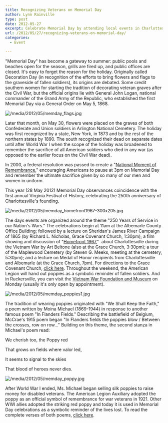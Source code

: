 ```yaml
---
title: Recognizing Veterans on Memorial Day
author: Lynn Rainville
type: post
date: 2012-05-27
excerpt: Celebrate Memorial Day by attending local events in Charlottesville on May 28, 2012....
url: /2012/05/27/recognizing-veterans-on-memorial-day/
categories:
  - Event

---
```

"Memorial Day" has become a gateway to summer: public pools and beaches open for the season, grills are fired up, and public offices are closed. It's easy to forget the reason for the holiday. Originally called Decoration Day (in recognition of the efforts to bring flowers and flags to the graveside of fallen soldiers), its origins are debated. Some credit southern women for starting the tradition of decorating veteran graves after the Civil War, but the official origins lie with General John Logan, national commander of the Grand Army of the Republic, who established the first Memorial Day via a General Order on May 5, 1868.

![/media/2012/05/memday_flags.jpg](/media/2012/05/memday_flags.jpg)

Later that month, on May 30, flowers were placed on the graves of both Confederate and Union soldiers in Arlington National Cemetery. The holiday was first recognized by a state, New York, in 1873 and by the rest of the northern states by 1890. The south recognized their dead on separate dates until after World War I when the scope of the holiday was broadened to remember the sacrifice of all American soldiers who died in any war (as opposed to the earlier focus on the Civil War dead).

In 2000, a federal resolution was passed to create a "[National Moment of Remembrance][2]," encouraging Americans to pause at 3pm on Memorial Day and remember the ultimate sacrifice given by so many of our men and women in uniform.

This year (28 May 2012) Memorial Day observances coincidence with the first annual Virginia Festival of History, celebrating the 250th anniversary of Charlottesville's founding.

![/media/2012/05/memday_homefront1967-300x205.jpg](/media/2012/05/memday_homefront1967-300x205.jpg)

The days events are organized around the theme "250 Years of Service in our Nation's Wars." The celebrations begin at 11am at the Albemarle County Office Building; followed by a lecture on Sheridan's James River Campaign of 1865 (by Richard L. Nicholas, Grace Covenant Church, 1:30pm); a film showing and discussion of "[Homefront 1967][4],"  about Charlottesville during the Vietnam War by Art Beltone (also at the Grace Church, 3:30pm); a tour of the Maplewood Cemetery (by Steven G. Meeks, meeting at the cemetery, 5:30pm); and a lecture on Medal of Honor recipients from Charlottesville and Albemarle (at the Grace Church, 7pm). For directions to the Grace Covenant Church, [click here][5]. Throughout the weekend, the American Legion will hand out poppies as a symbolic reminder of fallen soldiers. And in Ruckersville, you can visit the [Vietnam War Foundation and Museum][6] on Monday (usually it's only open by appointment).

![/media/2012/05/memday_poppies1.jpg](/media/2012/05/memday_poppies1.jpg)

The tradition of wearing poppies originated with "We Shall Keep the Faith," a poem written by Moina Michael (1869-1944) in response to another famous poem "In Flanders Fields." Describing the battlefield of Belgium, McCrae's 1915 poem began "In Flanders fields the poppies blow / Between the crosses, row on row&#8230;" Building on this theme, the second stanza in Michael's poem read:

We cherish too, the Poppy red
  
That grows on fields where valor led,
  
It seems to signal to the skies
  
That blood of heroes never dies.

![/media/2012/05/memday_poppy.jpg](/media/2012/05/memday_poppy.jpg)

After World War I ended, Ms. Michael began selling silk poppies to raise money for disabled veterans. The American Legion Auxiliary adopted the poppy as an official symbol of remembrance for war veterans in 1921. Other WWI allies adopted the striking red poppy and today it is used in Memorial Day celebrations as a symbolic reminder of the lives lost. To read the complete verses of both poems, [click here][9].

 [1]: /media/2012/05/memday_flags.jpg
 [2]: http://clinton4.nara.gov/remembrance/
 [3]: /media/2012/05/memday_homefront1967.jpg
 [4]: http://www2.dailyprogress.com/lifestyles/cdp-lifestyles/2008/mar/30/home_film_is_reminder_of_old_days-ar-86095/
 [5]: http://www.gracecov.com/contact.html
 [6]: http://www.vietnamwarfoundation.org/
 [7]: /media/2012/05/memday_poppies1.jpg
 [8]: /media/2012/05/memday_poppy.jpg
 [9]: http://www.nbc-links.com/miscellaneous/FlandersField.html
